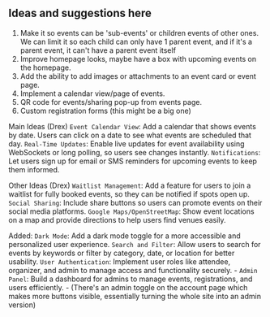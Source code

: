 ## Ideas and suggestions here

1. Make it so events can be 'sub-events' or children events of other ones. 
    We can limit it so each child can only have 1 parent event, 
    and if it's a parent event, it can't have a parent event itself
2. Improve homepage looks, maybe have a box with upcoming events on the homepage.
3. Add the ability to add images or attachments to an event card or event page.
4. Implement a calendar view/page of events.
5. QR code for events/sharing pop-up from events page. 
6. Custom registration forms (this might be a big one)






Main Ideas (Drex)
`Event Calendar View`: Add a calendar that shows events by date. Users can click on a date to see what events are scheduled that day.
`Real-Time Updates`: Enable live updates for event availability using WebSockets or long polling, so users see changes instantly.
`Notifications`: Let users sign up for email or SMS reminders for upcoming events to keep them informed.

Other Ideas (Drex)
`Waitlist Management`: Add a feature for users to join a waitlist for fully booked events, so they can be notified if spots open up.
`Social Sharing`: Include share buttons so users can promote events on their social media platforms.
`Google Maps/OpenStreetMap`: Show event locations on a map and provide directions to help users find venues easily.


Added:
`Dark Mode`: Add a dark mode toggle for a more accessible and personalized user experience.
`Search and Filter`: Allow users to search for events by keywords or filter by category, date, or location for better usability.
`User Authentication`: Implement user roles like attendee, organizer, and admin to manage access and functionality securely.
        - `Admin Panel`: Build a dashboard for admins to manage events, registrations, and users efficiently.
        - (There's an admin toggle on the account page which makes more buttons visible, essentially turning the whole site into an admin version)